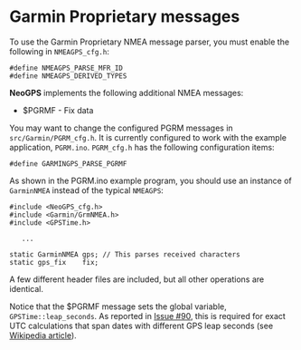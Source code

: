 # Garmin Proprietary messages

To use the Garmin Proprietary NMEA message parser, you must enable the following in `NMEAGPS_cfg.h`:
```
#define NMEAGPS_PARSE_MFR_ID
#define NMEAGPS_DERIVED_TYPES
```

**NeoGPS** implements the following additional NMEA messages:

* $PGRMF - Fix data

You may want to change the configured PGRM messages in `src/Garmin/PGRM_cfg.h`.  It is currently configured to work with the example application, `PGRM.ino`.  `PGRM_cfg.h` has the following configuration items:
```
#define GARMINGPS_PARSE_PGRMF
```

As shown in the PGRM.ino example program, you should use an instance of `GarminNMEA` instead of the typical `NMEAGPS`:

```
#include <NeoGPS_cfg.h>
#include <Garmin/GrmNMEA.h>
#include <GPSTime.h>

   ...

static GarminNMEA gps; // This parses received characters
static gps_fix    fix;
```

A few different header files are included, but all other operations are identical.

Notice that the $PGRMF message sets the global variable, `GPSTime::leap_seconds`.  As reported in 
[Issue #90](https://github.com/SlashDevin/NeoGPS/issues/90), this is required for exact UTC 
calculations that span dates with different GPS leap seconds 
(see  [Wikipedia article](http://en.wikipedia.org/wiki/Global_Positioning_System#Leap_seconds)).
